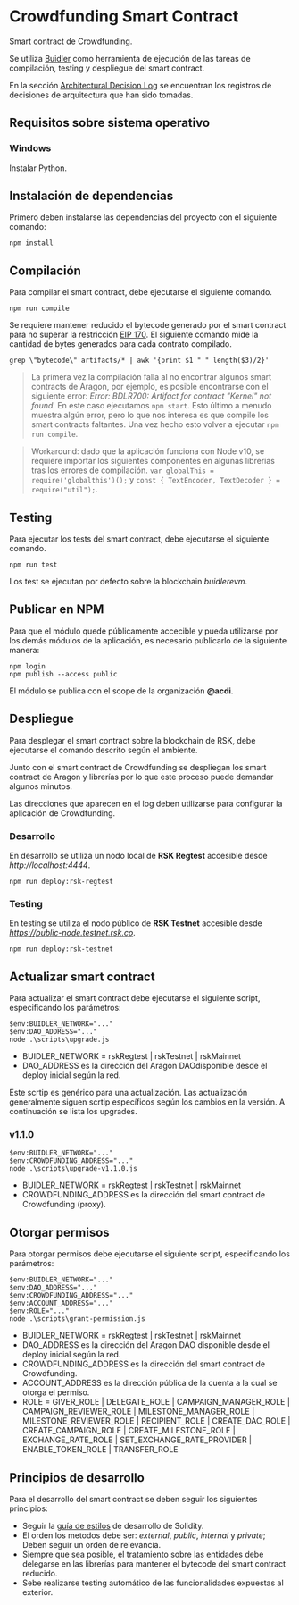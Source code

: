 # Crowdfunding Smart Contract

Smart contract de Crowdfunding.

Se utiliza [Buidler](https://buidler.dev) como herramienta de ejecución de las tareas de compilación, testing y despliegue del smart contract.

En la sección [Architectural Decision Log](docs/adr/index.md) se encuentran los registros de decisiones de arquitectura que han sido tomadas.

## Requisitos sobre sistema operativo

### Windows

Instalar Python.

## Instalación de dependencias

Primero deben instalarse las dependencias del proyecto con el siguiente comando:

```
npm install
```

## Compilación

Para compilar el smart contract, debe ejecutarse el siguiente comando.

```
npm run compile
```

Se requiere mantener reducido el bytecode generado por el smart contract para no superar la restricción [EIP 170](https://github.com/ethereum/EIPs/blob/master/EIPS/eip-170.md). El siguiente comando mide la cantidad de bytes generados para cada contrato compilado.

```
grep \"bytecode\" artifacts/* | awk '{print $1 " " length($3)/2}'
```

> La primera vez la compilación falla al no encontrar algunos smart contracts de Aragon, por ejemplo, es posible encontrarse con el siguiente error: *Error: BDLR700: Artifact for contract "Kernel" not found.* En este caso ejecutamos ```npm start```. Esto último a menudo muestra algún error, pero lo que nos interesa es que compile los smart contracts faltantes. Una vez hecho esto volver a ejecutar ```npm run compile```.

> Workaround: dado que la aplicación funciona con Node v10, se requiere importar los siguientes componentes en algunas librerías tras los errores de compilación. `var globalThis = require('globalthis')();` y `const { TextEncoder, TextDecoder } = require("util");`.

## Testing

Para ejecutar los tests del smart contract, debe ejecutarse el siguiente comando.

```
npm run test
```

Los test se ejecutan por defecto sobre la blockchain *buidlerevm*.

## Publicar en NPM

Para que el módulo quede públicamente accecible y pueda utilizarse por los demás módulos de la aplicación, es necesario publicarlo de la siguiente manera:

```
npm login
npm publish --access public
```

El módulo se publica con el scope de la organización **@acdi**.

## Despliegue

Para desplegar el smart contract sobre la blockchain de RSK, debe ejecutarse el comando descrito según el ambiente.

Junto con el smart contract de Crowdfunding se despliegan los smart contract de Aragon y librerías por lo que este proceso puede demandar algunos minutos.

Las direcciones que aparecen en el log deben utilizarse para configurar la aplicación de Crowdfunding.

### Desarrollo

En desarrollo se utiliza un nodo local de **RSK Regtest** accesible desde *http://localhost:4444*.

```
npm run deploy:rsk-regtest
```

### Testing

En testing se utiliza el nodo público de **RSK Testnet** accesible desde *https://public-node.testnet.rsk.co*.

```
npm run deploy:rsk-testnet
```

## Actualizar smart contract

Para actualizar el smart contract debe ejecutarse el siguiente script, especificando los parámetros:

```
$env:BUIDLER_NETWORK="..."
$env:DAO_ADDRESS="..."
node .\scripts\upgrade.js
```

- BUIDLER_NETWORK = rskRegtest | rskTestnet | rskMainnet
- DAO_ADDRESS es la dirección del Aragon DAOdisponible desde el deploy inicial según la red.

Este scrtip es genérico para una actualización. Las actualización generalmente siguen scrtip específicos según los cambios en la versión. A continuación se lista los upgrades.

### v1.1.0

```
$env:BUIDLER_NETWORK="..."
$env:CROWDFUNDING_ADDRESS="..."
node .\scripts\upgrade-v1.1.0.js
```

- BUIDLER_NETWORK = rskRegtest | rskTestnet | rskMainnet
- CROWDFUNDING_ADDRESS es la dirección del smart contract de Crowdfunding (proxy).

## Otorgar permisos

Para otorgar permisos debe ejecutarse el siguiente script, especificando los parámetros:

```
$env:BUIDLER_NETWORK="..."
$env:DAO_ADDRESS="..."
$env:CROWDFUNDING_ADDRESS="..."
$env:ACCOUNT_ADDRESS="..."
$env:ROLE="..."
node .\scripts\grant-permission.js
```
- BUIDLER_NETWORK = rskRegtest | rskTestnet | rskMainnet
- DAO_ADDRESS es la dirección del Aragon DAO disponible desde el deploy inicial según la red.
- CROWDFUNDING_ADDRESS es la dirección del smart contract de Crowdfunding.
- ACCOUNT_ADDRESS es la dirección pública de la cuenta a la cual se otorga el permiso.
- ROLE = GIVER_ROLE | DELEGATE_ROLE | CAMPAIGN_MANAGER_ROLE | CAMPAIGN_REVIEWER_ROLE | MILESTONE_MANAGER_ROLE | MILESTONE_REVIEWER_ROLE | RECIPIENT_ROLE | CREATE_DAC_ROLE | CREATE_CAMPAIGN_ROLE | CREATE_MILESTONE_ROLE | EXCHANGE_RATE_ROLE | SET_EXCHANGE_RATE_PROVIDER | ENABLE_TOKEN_ROLE | TRANSFER_ROLE

## Principios de desarrollo

Para el desarrollo del smart contract se deben seguir los siguientes principios:

- Seguir la [guía de estilos](https://solidity.readthedocs.io/en/v0.6.11/style-guide.html) de desarrollo de Solidity.
- El orden los metodos debe ser: *external*, *public*, *internal* y *private*; Deben seguir un orden de relevancia.
- Siempre que sea posible, el tratamiento sobre las entidades debe delegarse en las librerías para mantener el bytecode del smart contract reducido.
- Sebe realizarse testing automático de las funcionalidades expuestas al exterior.
